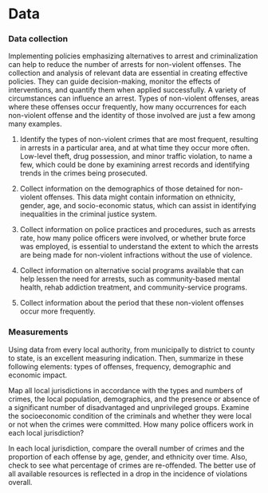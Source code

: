 # Data
### Data collection

Implementing policies emphasizing alternatives to arrest and criminalization can help to reduce the number of arrests for non-violent offenses. The collection and analysis of relevant data are essential in creating effective policies. They can guide decision-making, monitor the effects of interventions, and quantify them when applied successfully. 
A variety of circumstances can influence an arrest. Types of non-violent offenses, areas where these offenses occur frequently, how many occurrences for each non-violent offense and the identity of those involved are just a few among many examples.

1. Identify the types of non-violent crimes that are most frequent, resulting in arrests in a particular area, and at what time they occur more often. Low-level theft, drug possession, and minor traffic violation, to name a few, which could be done by examining arrest records and identifying trends in the crimes being prosecuted.
   
2. Collect information on the demographics of those detained for non-violent offenses. This data might contain information on ethnicity, gender, age, and socio-economic status, which can assist in identifying inequalities in the criminal justice system. 
   
3. Collect information on police practices and procedures, such as arrests rate, how many police officers were involved, or whether brute force was employed, is essential to understand the extent to which the arrests are being made for non-violent infractions without the use of violence.
   
4. Collect information on alternative social programs available that can help lessen the need for arrests, such as community-based mental health, rehab addiction treatment, and community-service programs.
   
5. Collect information about the period that these non-violent offenses occur more frequently.
   
### Measurements

Using data from every local authority, from municipally to district to county to state, is an excellent measuring indication. Then, summarize in these following elements: types of offenses, frequency, demographic and economic impact.

Map all local jurisdictions in accordance with the types and numbers of crimes, the local population, demographics, and the presence or absence of a significant number of disadvantaged and unprivileged groups. Examine the socioeconomic condition of the criminals and whether they were local or not when the crimes were committed. How many police officers work in each local jurisdiction?

In each local jurisdiction, compare the overall number of crimes and the proportion of each offense by age, gender, and ethnicity over time. Also, check to see what percentage of crimes are re-offended. The better use of all available resources is reflected in a drop in the incidence of violations overall.
